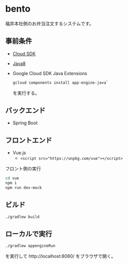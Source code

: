 # bento
福井本社側のお弁当注文するシステムです。

## 事前条件

- [Cloud SDK](https://cloud.google.com/sdk/?hl=ja)
- [Java8](http://www.oracle.com/technetwork/java/javase/overview/index.html)
- Google Cloud SDK Java Extensions

  ```sh
  gcloud components install app-engine-java`
  ```
  を実行する。

## バックエンド

- Spring Boot

## フロントエンド

- Vue.js
  - `<script src="https://unpkg.com/vue"></script>`

フロント側の実行
```sh
cd vue
npm i
npm run dev-mock
```

## ビルド

```sh
./gradlew build
```

## ローカルで実行

```sh
./gradlew appengineRun
```
を実行して http://localhost:8080/ をブラウザで開く。
